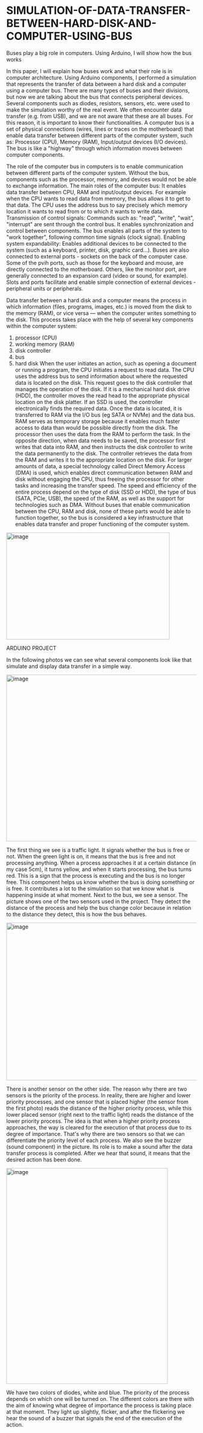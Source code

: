 # SIMULATION-OF-DATA-TRANSFER-BETWEEN-HARD-DISK-AND-COMPUTER-USING-BUS
Buses play a big role in computers. Using Arduino, I will show how the bus works

In this paper, I will explain how buses work and what their role is in computer architecture. Using Arduino components, I performed a simulation that represents the transfer of data between a hard disk and a computer using a computer bus. There are many types of buses and their divisions, but now we are talking about the bus that connects peripheral devices. Several components such as diodes, resistors, sensors, etc. were used to make the simulation worthy of the real event.
We often encounter data transfer (e.g. from USB), and we are not aware that these are all buses. For this reason, it is important to know their functionalities. A computer bus is a set of physical connections (wires, lines or traces on the motherboard) that enable data transfer between different parts of the computer system, such as: Processor (CPU), Memory (RAM), Input/output devices (I/O devices). The bus is like a "highway" through which information moves between computer components.

The role of the computer bus in computers is to enable communication between different parts of the computer system. Without the bus, components such as the processor, memory, and devices would not be able to exchange information.
The main roles of the computer bus:
It enables data transfer between CPU, RAM and input/output devices.
For example when the CPU wants to read data from memory, the bus allows it to get to that data.
The CPU uses the address bus to say precisely which memory location it wants to read from or to which it wants to write data.
Transmission of control signals: Commands such as: "read", "write", "wait", "interrupt" are sent through the control bus. It enables synchronization and control between components. The bus enables all parts of the system to "work together", following common time signals (clock signal).
Enabling system expandability: Enables additional devices to be connected to the system (such as a keyboard, printer, disk, graphic card...).
Buses are also connected to external ports - sockets on the back of the computer case. Some of the pvih ports, such as those for the keyboard and mouse, are directly connected to the motherboard. Others, like the monitor port, are generally connected to an expansion card (video or sound, for example). Slots and ports facilitate and enable simple connection of external devices - peripheral units or peripherals.

Data transfer between a hard disk and a computer means the process in which information (files, programs, images, etc.) is moved from the disk to the memory (RAM), or vice versa — when the computer writes something to the disk.
This process takes place with the help of several key components within the computer system:
1. processor (CPU)
2. working memory (RAM)
3. disk controller
4. bus
5. hard disk
When the user initiates an action, such as opening a document or running a program, the CPU initiates a request to read data. The CPU uses the address bus to send information about where the requested data is located on the disk. This request goes to the disk controller that manages the operation of the disk. If it is a mechanical hard disk drive (HDD), the controller moves the read head to the appropriate physical location on the disk platter. If an SSD is used, the controller electronically finds the required data. Once the data is located, it is transferred to RAM via the I/O bus (eg SATA or NVMe) and the data bus. RAM serves as temporary storage because it enables much faster access to data than would be possible directly from the disk. The processor then uses the data from the RAM to perform the task. In the opposite direction, when data needs to be saved, the processor first writes that data into RAM, and then instructs the disk controller to write the data permanently to the disk. The controller retrieves the data from the RAM and writes it to the appropriate location on the disk. For larger amounts of data, a special technology called Direct Memory Access (DMA) is used, which enables direct communication between RAM and disk without engaging the CPU, thus freeing the processor for other tasks and increasing the transfer speed. The speed and efficiency of the entire process depend on the type of disk (SSD or HDD), the type of bus (SATA, PCIe, USB), the speed of the RAM, as well as the support for technologies such as DMA. Without buses that enable communication between the CPU, RAM and disk, none of these parts would be able to function together, so the bus is considered a key infrastructure that enables data transfer and proper functioning of the computer system.

<img width="432" height="283" alt="image" src="https://github.com/user-attachments/assets/93e9bd36-a031-4dcd-837a-6c0ab910c7a5" />

ARDUINO PROJECT

In the following photos we can see what several components look like that simulate and display data transfer in a simple way.

<img width="644" height="441" alt="image" src="https://github.com/user-attachments/assets/f9ada38f-ad3c-449e-905a-f1970063ecd5" />

The first thing we see is a traffic light. It signals whether the bus is free or not. When the green light is on, it means that the bus is free and not processing anything. When a process approaches it at a certain distance (in my case 5cm), it turns yellow, and when it starts processing, the bus turns red. This is a sign that the process is executing and the bus is no longer free. This component helps us know whether the bus is doing something or is free. It contributes a lot to the simulation so that we know what is happening inside at what moment.
Next to the bus, we see a sensor. The picture shows one of the two sensors used in the project. They detect the distance of the process and help the bus change color because in relation to the distance they detect, this is how the bus behaves.

<img width="557" height="417" alt="image" src="https://github.com/user-attachments/assets/815b57c1-a0ba-4b58-ae97-dd73b619e238" />

There is another sensor on the other side. The reason why there are two sensors is the priority of the process. In reality, there are higher and lower priority processes, and one sensor that is placed higher (the sensor from the first photo) reads the distance of the higher priority process, while this lower placed sensor (right next to the traffic light) reads the distance of the lower priority process. The idea is that when a higher priority process approaches, the way is cleared for the execution of that process due to its degree of importance. That's why there are two sensors so that we can differentiate the priority level of each process.
We also see the buzzer (sound component) in the picture. Its role is to make a sound after the data transfer process is completed. After we hear that sound, it means that the desired action has been done.

<img width="427" height="571" alt="image" src="https://github.com/user-attachments/assets/814de61a-1be1-4895-a1ff-90887eefb41c" />

We have two colors of diodes, white and blue. The priority of the process depends on which one will be turned on. The different colors are there with the aim of knowing what degree of importance the process is taking place at that moment. They light up slightly, flicker, and after the flickering we hear the sound of a buzzer that signals the end of the execution of the action.
